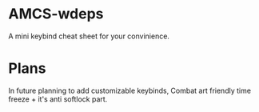 # AMCS-wdeps
A mini keybind cheat sheet for your convinience.
# Plans
In future planning to add customizable keybinds, Combat art friendly time freeze + it's anti softlock part.
